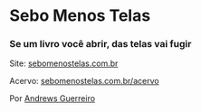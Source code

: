# Sebo Menos Telas

### Se um livro você abrir, das telas vai fugir

Site: [sebomenostelas.com.br](https://sebomenostelas.com.br)

Acervo: [sebomenostelas.com.br/acervo](https://sebomenostelas.com.br/acervo)

Por [Andrews Guerreiro](https://github.com/andguerreiro)
